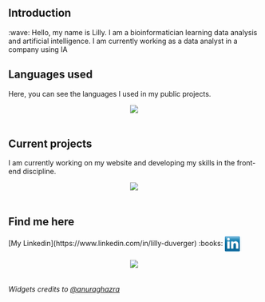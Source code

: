<div>
  <h2 align="left">Introduction</h2>
  :wave: Hello, my name is Lilly. I am a bioinformatician learning data analysis and artificial intelligence. I am currently working as a data analyst in a company using IA
  <br>

  <h2 align="left">Languages used</h2>
  <p>
    Here, you can see the languages I used in my public projects.
  </p>
  <div align="center">
    <img src="https://github-readme-stats.vercel.app/api/top-langs/?username=Lillyputienne&layout=compact&theme=jolly" />
  </div>
  <br>

  <h2 align="left">Current projects</h2>
  </p>
  I am currently working on my website and developing my skills in the front-end discipline.
  </p>
  <div align="center">
    <img src="https://github-readme-stats.vercel.app/api?username=Lillyputienne&show_icons=true&theme=jolly" />
  </div>
  <br>

  <h2 align="left">Find me here</h2>
  [My Linkedin](https://www.linkedin.com/in/lilly-duverger) :books:
  <a href="http://linkedin.com/in/lilly-duverger" target="blank"><img align="center" src="images/transparent-Linkedin-logo-icon.png" alt="" height="30" /></a>
  <br>
  <br>

  <div align="center">
    <img src="/images/ferris.gif" width="300">
  </div>
  <br>
  
  <i>Widgets credits to [@anuraghazra](https://github.com/anuraghazra/github-readme-stats?tab=readme-ov-file#usage-2)</i>
</div>
